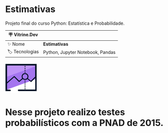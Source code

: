 # Estimativas

Projeto final do curso Python: Estatística e Probabilidade.

| :placard: Vitrine.Dev |     |
| -------------  | --- |
| :sparkles: Nome        | **Estimativas**
| :label: Tecnologias | Python, Jupyter Notebook, Pandas

<!-- Inserir imagem com a #vitrinedev ao final do link -->
![](https://github.com/Leonardo010/Probabilidade_e_Amostragem_Alura/blob/master/imagem/estatistica-probabilidade-e-amostragem.svg)

# Nesse projeto realizo testes probabilísticos com a PNAD de 2015.

